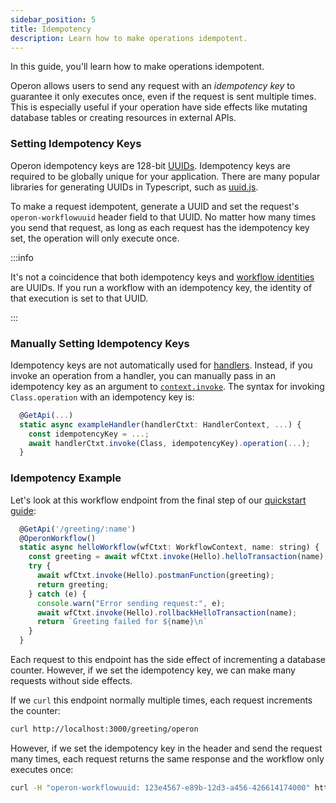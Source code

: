```yaml
---
sidebar_position: 5
title: Idempotency
description: Learn how to make operations idempotent.
---
```


In this guide, you'll learn how to make operations idempotent.

Operon allows users to send any request with an _idempotency key_ to guarantee it only executes once, even if the request is sent multiple times.
This is especially useful if your operation have side effects like mutating database tables or creating resources in external APIs.

### Setting Idempotency Keys

Operon idempotency keys are 128-bit [UUIDs](https://en.wikipedia.org/wiki/Universally_unique_identifier).
Idempotency keys are required to be globally unique for your application.
There are many popular libraries for generating UUIDs in Typescript, such as [uuid.js](https://www.npmjs.com/package/uuid).

To make a request idempotent, generate a UUID and set the request's `operon-workflowuuid` header field to that UUID.
No matter how many times you send that request, as long as each request has the idempotency key set, the operation will only execute once.

:::info

It's not a coincidence that both idempotency keys and [workflow identities](./workflow-tutorial#workflow-identity) are UUIDs.
If you run a workflow with an idempotency key, the identity of that execution is set to that UUID.

:::

### Manually Setting Idempotency Keys

Idempotency keys are not automatically used for [handlers](./http-serving-tutorial#handlers).
Instead, if you invoke an operation from a handler, you can manually pass in an idempotency key as an argument to [`context.invoke`](../api-reference/contexts#handlerctxtinvoketargetclass-workflowuuid).
The syntax for invoking `Class.operation` with an idempotency key is:

```javascript
  @GetApi(...)
  static async exampleHandler(handlerCtxt: HandlerContext, ...) {
    const idempotencyKey = ...;
    await handlerCtxt.invoke(Class, idempotencyKey).operation(...);
  }
```

### Idempotency Example

Let's look at this workflow endpoint from the final step of our [quickstart guide](../getting-started/quickstart-programming-2):

```javascript
  @GetApi('/greeting/:name')
  @OperonWorkflow()
  static async helloWorkflow(wfCtxt: WorkflowContext, name: string) {
    const greeting = await wfCtxt.invoke(Hello).helloTransaction(name);
    try {
      await wfCtxt.invoke(Hello).postmanFunction(greeting);
      return greeting;
    } catch (e) {
      console.warn("Error sending request:", e);
      await wfCtxt.invoke(Hello).rollbackHelloTransaction(name);
      return `Greeting failed for ${name}\n`
    }
  }
```

Each request to this endpoint has the side effect of incrementing a database counter.
However, if we set the idempotency key, we can make many requests without side effects.

If we `curl` this endpoint normally multiple times, each request increments the counter:

```bash
curl http://localhost:3000/greeting/operon
```

However, if we set the idempotency key in the header and send the request many times, each request returns the same response and the workflow only executes once:

```bash
curl -H "operon-workflowuuid: 123e4567-e89b-12d3-a456-426614174000" http://localhost:3000/greeting/operon
```